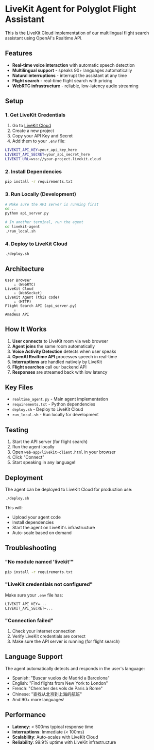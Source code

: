 # LiveKit Agent for Polyglot Flight Assistant

This is the LiveKit Cloud implementation of our multilingual flight search assistant using OpenAI's Realtime API.

## Features

- **Real-time voice interaction** with automatic speech detection
- **Multilingual support** - speaks 90+ languages automatically
- **Natural interruptions** - interrupt the assistant at any time
- **Flight search** - real-time flight search with pricing
- **WebRTC infrastructure** - reliable, low-latency audio streaming

## Setup

### 1. Get LiveKit Credentials

1. Go to [LiveKit Cloud](https://cloud.livekit.io)
2. Create a new project
3. Copy your API Key and Secret
4. Add them to your `.env` file:

```bash
LIVEKIT_API_KEY=your_api_key_here
LIVEKIT_API_SECRET=your_api_secret_here
LIVEKIT_URL=wss://your-project.livekit.cloud
```

### 2. Install Dependencies

```bash
pip install -r requirements.txt
```

### 3. Run Locally (Development)

```bash
# Make sure the API server is running first
cd ..
python api_server.py

# In another terminal, run the agent
cd livekit-agent
./run_local.sh
```

### 4. Deploy to LiveKit Cloud

```bash
./deploy.sh
```

## Architecture

```
User Browser
    ↓ (WebRTC)
LiveKit Cloud
    ↓ (WebSocket)
LiveKit Agent (this code)
    ↓ (HTTP)
Flight Search API (api_server.py)
    ↓
Amadeus API
```

## How It Works

1. **User connects** to LiveKit room via web browser
2. **Agent joins** the same room automatically
3. **Voice Activity Detection** detects when user speaks
4. **OpenAI Realtime API** processes speech in real-time
5. **Interruptions** are handled natively by LiveKit
6. **Flight searches** call our backend API
7. **Responses** are streamed back with low latency

## Key Files

- `realtime_agent.py` - Main agent implementation
- `requirements.txt` - Python dependencies
- `deploy.sh` - Deploy to LiveKit Cloud
- `run_local.sh` - Run locally for development

## Testing

1. Start the API server (for flight search)
2. Run the agent locally
3. Open `web-app/livekit-client.html` in your browser
4. Click "Connect"
5. Start speaking in any language!

## Deployment

The agent can be deployed to LiveKit Cloud for production use:

```bash
./deploy.sh
```

This will:
- Upload your agent code
- Install dependencies
- Start the agent on LiveKit's infrastructure
- Auto-scale based on demand

## Troubleshooting

### "No module named 'livekit'"
```bash
pip install -r requirements.txt
```

### "LiveKit credentials not configured"
Make sure your `.env` file has:
```
LIVEKIT_API_KEY=...
LIVEKIT_API_SECRET=...
```

### "Connection failed"
1. Check your internet connection
2. Verify LiveKit credentials are correct
3. Make sure the API server is running (for flight search)

## Language Support

The agent automatically detects and responds in the user's language:
- Spanish: "Buscar vuelos de Madrid a Barcelona"
- English: "Find flights from New York to London"
- French: "Chercher des vols de Paris à Rome"
- Chinese: "查找从北京到上海的航班"
- And 90+ more languages!

## Performance

- **Latency**: < 500ms typical response time
- **Interruptions**: Immediate (< 100ms)
- **Scalability**: Auto-scales with LiveKit Cloud
- **Reliability**: 99.9% uptime with LiveKit infrastructure